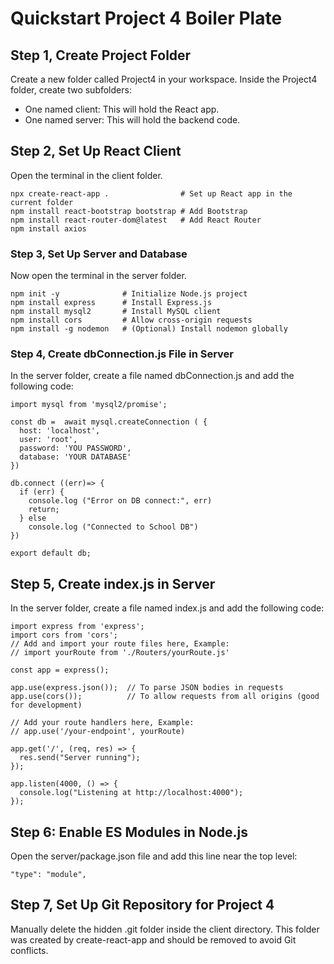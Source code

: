 # Quickstart Project 4 Boiler Plate

## Step 1, Create Project Folder
Create a new folder called Project4 in your workspace. Inside the Project4 folder, create two subfolders:
- One named client: This will hold the React app.
- One named server: This will hold the backend code.

## Step 2, Set Up React Client
Open the terminal in the client folder.
```
npx create-react-app .                # Set up React app in the current folder
npm install react-bootstrap bootstrap # Add Bootstrap
npm install react-router-dom@latest   # Add React Router
npm install axios
```

### Step 3, Set Up Server and Database
Now open the terminal in the server folder.
```
npm init -y              # Initialize Node.js project
npm install express      # Install Express.js
npm install mysql2       # Install MySQL client
npm install cors         # Allow cross-origin requests
npm install -g nodemon   # (Optional) Install nodemon globally
```
### Step 4, Create dbConnection.js File in Server
In the server folder, create a file named dbConnection.js and add the following code:
```
import mysql from 'mysql2/promise';

const db =  await mysql.createConnection ( {
  host: 'localhost',
  user: 'root',
  password: 'YOU PASSWORD',
  database: 'YOUR DATABASE'
})

db.connect ((err)=> {
  if (err) {
    console.log ("Error on DB connect:", err)
    return;
  } else
    console.log ("Connected to School DB")
})

export default db;
```

## Step 5, Create index.js in Server
In the server folder, create a file named index.js and add the following code:

```
import express from 'express';
import cors from 'cors';
// Add and import your route files here, Example:
// import yourRoute from './Routers/yourRoute.js'

const app = express();

app.use(express.json());  // To parse JSON bodies in requests
app.use(cors());          // To allow requests from all origins (good for development)

// Add your route handlers here, Example:
// app.use('/your-endpoint', yourRoute)

app.get('/', (req, res) => {
  res.send("Server running");
});

app.listen(4000, () => {
  console.log("Listening at http://localhost:4000");
});
```

## Step 6: Enable ES Modules in Node.js
Open the server/package.json file and add this line near the top level:

```
"type": "module",
```

## Step 7, Set Up Git Repository for Project 4
Manually delete the hidden .git folder inside the client directory.
This folder was created by create-react-app and should be removed to avoid Git conflicts.